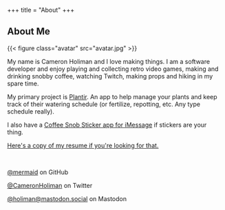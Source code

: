 +++
title = "About"
+++

## About Me


{{< figure class="avatar" src="avatar.jpg" >}}

My name is Cameron Holiman and I love making things. I am a software developer and enjoy playing and collecting retro video games, making and drinking snobby coffee, watching Twitch, making props and hiking in my spare time.

My primary project is [Plantir](/apps). An app to help manage your plants and keep track of their watering schedule (or fertilize, repotting, etc. Any type schedule really).

I also have a [Coffee Snob Sticker app for iMessage](/apps) if stickers are your thing.

[Here's a copy of my resume if you're looking for that.](/resume)

&nbsp;

[@mermaid](https://github.com/mermaid) on GitHub

[@CameronHoliman](https://twitter.com/CameronHoliman) on Twitter

<p><a rel="me" href="https://mastodon.social/@holiman">@holiman@mastodon.social</a> on Mastodon</p>
